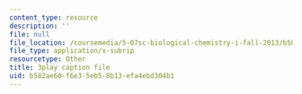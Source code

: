 ```yaml
---
content_type: resource
description: ''
file: null
file_location: /coursemedia/5-07sc-biological-chemistry-i-fall-2013/b582ae60f6e35eb58b13efa4ebd304b1_f-bMQdul6xI.vtt
file_type: application/x-subrip
resourcetype: Other
title: 3play caption file
uid: b582ae60-f6e3-5eb5-8b13-efa4ebd304b1
---
```

